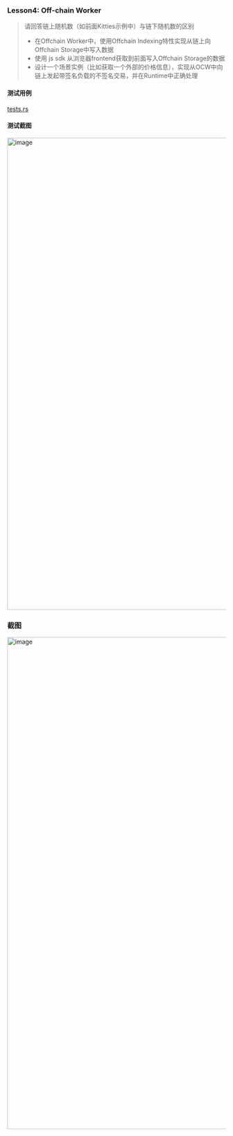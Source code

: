 ### Lesson4: Off-chain Worker 
>
> 请回答链上随机数（如前面Kitties示例中）与链下随机数的区别
>
> * 在Offchain Worker中，使用Offchain Indexing特性实现从链上向Offchain Storage中写入数据
> * 使用 js sdk 从浏览器frontend获取到前面写入Offchain Storage的数据
> * 设计一个场景实例（比如获取一个外部的价格信息），实现从OCW中向链上发起带签名负载的不签名交易，并在Runtime中正确处理
>

#### 测试用例

[tests.rs](https://github.com/dylan-nm/substrate-advnce-learning/blob/main/substrate-node-template/pallets/kitties/src/tests.rs)

#### 测试截图
<img width="1089" alt="image" src="https://github.com/dylan-nm/substrate-advnce-learning/assets/41264413/192b95b5-6fc3-4671-ae48-bdac4429df94">

### 截图
<img width="1135" alt="image" src="https://github.com/dylan-nm/substrate-advnce-learning/assets/41264413/41a13805-c130-489e-9958-588d2d7b810d">


